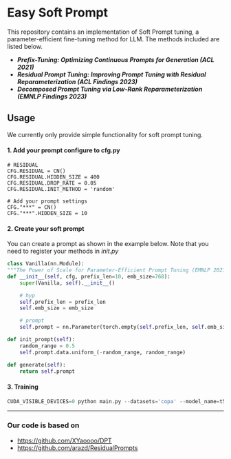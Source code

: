# Easy Soft Prompt
This repository contains an implementation of Soft Prompt tuning, a parameter-efficient fine-tuning method for LLM. The methods included are listed below.

- ***Prefix-Tuning: Optimizing Continuous Prompts for Generation (ACL 2021)***
- ***Residual Prompt Tuning: Improving Prompt Tuning with Residual Reparameterization (ACL Findings 2023)***
- ***Decomposed Prompt Tuning via Low-Rank Reparameterization (EMNLP Findings 2023)***

## Usage
We currently only provide simple functionality for soft prompt tuning. 
#### 1. Add your prompt configure to cfg.py
    # RESIDUAL
    CFG.RESIDUAL = CN()
    CFG.RESIDUAL.HIDDEN_SIZE = 400
    CFG.RESIDUAL.DROP_RATE = 0.05
    CFG.RESIDUAL.INIT_METHOD = 'random'

    # Add your prompt settings
    CFG."***" = CN()
    CFG."***".HIDDEN_SIZE = 10

#### 2. Create your soft prompt
You can create a prompt as shown in the example below. Note that you need to register your methods in *init.py*
```python
class Vanilla(nn.Module):
"""The Power of Scale for Parameter-Efficient Prompt Tuning (EMNLP 2021)"""
def __init__(self, cfg, prefix_len=10, emb_size=768): 
    super(Vanilla, self).__init__()

    # hyp        
    self.prefix_len = prefix_len 
    self.emb_size = emb_size

    # prompt 
    self.prompt = nn.Parameter(torch.empty(self.prefix_len, self.emb_size))

def init_prompt(self):
    random_range = 0.5 
    self.prompt.data.uniform_(-random_range, random_range)

def generate(self):
    return self.prompt
```
#### 3. Training
```python
CUDA_VISIBLE_DEVICES=0 python main.py --datasets='copa' --model_name=t5-base --method vanilla --enc_prompt_tokens 10 -ts 16 -e 10 --save_name Vanilla_test
```


---
### Our code is based on
- https://github.com/XYaoooo/DPT
- https://github.com/arazd/ResidualPrompts
